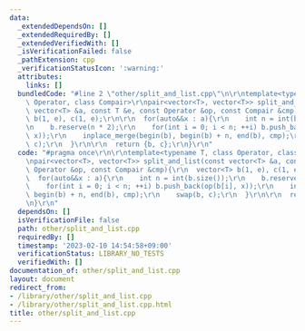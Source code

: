```yaml
---
data:
  _extendedDependsOn: []
  _extendedRequiredBy: []
  _extendedVerifiedWith: []
  _isVerificationFailed: false
  _pathExtension: cpp
  _verificationStatusIcon: ':warning:'
  attributes:
    links: []
  bundledCode: "#line 2 \"other/split_and_list.cpp\"\n\r\ntemplate<typename T, class\
    \ Operator, class Compair>\r\npair<vector<T>, vector<T>> split_and_list(const\
    \ vector<T> &a, const T &e, const Operator &op, const Compair &cmp){\r\n  vector<T>\
    \ b(1, e), c(1, e);\r\n\r\n  for(auto&&x : a){\r\n    int n = int(b.size());\r\
    \n    b.reserve(n * 2);\r\n    for(int i = 0; i < n; ++i) b.push_back(op(b[i],\
    \ x));\r\n    inplace_merge(begin(b), begin(b) + n, end(b), cmp);\r\n    swap(b,\
    \ c);\r\n  }\r\n\r\n  return {b, c};\r\n}\r\n"
  code: "#pragma once\r\n\r\ntemplate<typename T, class Operator, class Compair>\r\
    \npair<vector<T>, vector<T>> split_and_list(const vector<T> &a, const T &e, const\
    \ Operator &op, const Compair &cmp){\r\n  vector<T> b(1, e), c(1, e);\r\n\r\n\
    \  for(auto&&x : a){\r\n    int n = int(b.size());\r\n    b.reserve(n * 2);\r\n\
    \    for(int i = 0; i < n; ++i) b.push_back(op(b[i], x));\r\n    inplace_merge(begin(b),\
    \ begin(b) + n, end(b), cmp);\r\n    swap(b, c);\r\n  }\r\n\r\n  return {b, c};\r\
    \n}\r\n"
  dependsOn: []
  isVerificationFile: false
  path: other/split_and_list.cpp
  requiredBy: []
  timestamp: '2023-02-10 14:54:58+09:00'
  verificationStatus: LIBRARY_NO_TESTS
  verifiedWith: []
documentation_of: other/split_and_list.cpp
layout: document
redirect_from:
- /library/other/split_and_list.cpp
- /library/other/split_and_list.cpp.html
title: other/split_and_list.cpp
---
```

